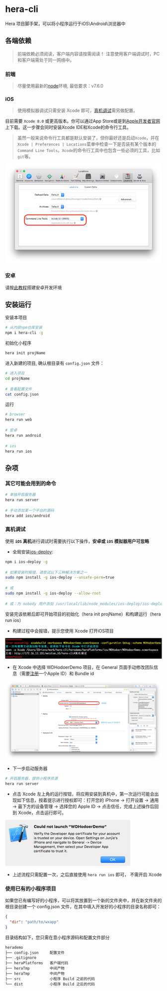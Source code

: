 # hera-cli

Hera 项目脚手架，可以将小程序运行于iOS\Android\浏览器中

## 各端依赖

> 前端依赖必须阅读，客户端内容请按需阅读！ 注意使用客户端调试时，PC 和客户端需处于同一网络中。

### 前端

> 尽量使用最新的[node](https://nodejs.org/en/)环境, 最低要求：v7.6.0

### iOS

> 使用模拟器调试只需安装 Xcode 即可，[真机调试](#真机调试)需另做配置。

目前需要 `Xcode 8.0` 或更高版本。你可以通过App Store或是到[Apple开发者官网](https://developer.apple.com/xcode/downloads/)上下载。这一步骤会同时安装Xcode IDE和Xcode的命令行工具。

> 虽然一般来说命令行工具都是默认安装了，但你最好还是启动`Xcode`，并在`Xcode | Preferences | Locations`菜单中检查一下是否装有某个版本的`Command Line Tools`。`Xcode`的命令行工具中也包含一些必须的工具，比如`git`等。

![](docs/assets/xcode-cmd-line-tools.png)

### 安卓

请按[此教程](docs/Android.md)搭建安卓开发环境

## 安装运行

安装本项目

```sh
# 从内部npm仓库安装
npm i hera-cli -g
```

初始化小程序

```sh
hera init projName
```

进入新建的项目, 确认根目录有 `config.json` 文件：

```sh
# 进入项目
cd projName

# 查看配置文件
cat config.json
```

运行

```sh
# browser
hera run web

# 安卓
hera run android

# ios
hera run ios
```

## 杂项

### 其它可能会用到的命令

```sh
# 单独开启服务器
hera run server

# 手动添加某一个平台的源码
hera add ios/android
```

### 真机调试

使用 **`iOS` 真机**进行调试时需要执行以下操作，**安卓或 `iOS` 模拟器用户可忽略**

- 全局安装[ios-deploy](https://github.com/phonegap/ios-deploy):

```sh
npm i ios-deploy -g

# 如果安装时报错，请尝试以下三种解决方案之一
sudo npm install -g ios-deploy --unsafe-perm=true

# 或
sudo npm install -g ios-deploy --allow-root

# 或：为 nobody 用户添加 /usr/local/lib/node_modules/ios-deploy/ios-deploy 文件的写权限
```

安装完该依赖后即可开始项目的初始化（hera init projName）和构建运行（hera run ios）

- 构建过程中会报错，提示您使用 Xcode 打开iOS项目

![](docs/assets/team-message-alert.png)

- 在 Xcode 中选择 WDHodoerDemo 项目，在 General 页面手动修改团队信息（需要[注册](https://developer.apple.com/account/)一个Apple ID）和 Bundle id

![](docs/assets/team-message-after.png)

- 下一步启动服务器

```sh
# 开启服务器，提供小程序资源
hera run server
```

- 点击 Xcode 左上角的运行按钮，将应用安装到真机中，第一次运行可能会出现如下信息，按着提示进行授权即可：打开您的 iPhone -> 打开设置 -> 通用 -> 最下方的设备管理 -> 选择您的 Apple ID -> 点击信任，完成上述操作后回到 Xcode，点击运行即可。

![](docs/assets/xcode-cert-alert.png)

- 上述流程只需配置一次，之后直接使用 `hera run ios` 即可， 不需开启 Xcode

### 使用已有的小程序项目

如果您已有编写好的小程序，可以将其放置到一个新的文件夹中，并在新文件夹的根目录创建一个 config.json 文件，在其中填入开发好的小程序的目录名称即可：

```json
{
  "dir": "path/to/wxapp"
}
```

目录结构如下，您只需在意小程序源码和配置文件部分

```tree
herademo
├── config.json     配置文件
├── .gitignore
├── heraPlatforms   客户端代码
├── heraTmp         中间产物
├── heraTmp         中间产物
├── src             小程序 Build 之前的代码
└── dist            小程序 Build 之后的代码
```
